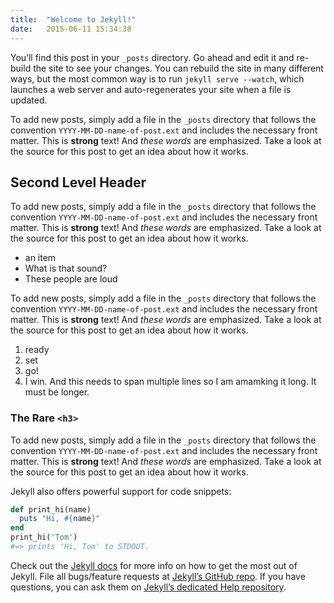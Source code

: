 ```yaml
---
title:  "Welcome to Jekyll!"
date:   2015-06-11 15:34:38
---
```

You’ll find this post in your `_posts` directory. Go ahead and edit it and re-build the site to see your changes. You can rebuild the site in many different ways, but the most common way is to run `jekyll serve --watch`, which launches a web server and auto-regenerates your site when a file is updated.

To add new posts, simply add a file in the `_posts` directory that follows the convention `YYYY-MM-DD-name-of-post.ext` and includes the necessary front matter. This is **strong** text! And _these words_ are emphasized. Take a look at the source for this post to get an idea about how it works.

## Second Level Header

To add new posts, simply add a file in the `_posts` directory that follows the convention `YYYY-MM-DD-name-of-post.ext` and includes the necessary front matter. This is **strong** text! And _these words_ are emphasized. Take a look at the source for this post to get an idea about how it works.

- an item
- What is that sound?
- These people are loud

To add new posts, simply add a file in the `_posts` directory that follows the convention `YYYY-MM-DD-name-of-post.ext` and includes the necessary front matter. This is **strong** text! And _these words_ are emphasized. Take a look at the source for this post to get an idea about how it works.

1. ready
2. set
3. go!
4. I win. And this needs to span multiple lines so I am amamking it long. It must be longer. 

### The Rare `<h3>`
To add new posts, simply add a file in the `_posts` directory that follows the convention `YYYY-MM-DD-name-of-post.ext` and includes the necessary front matter. This is **strong** text! And _these words_ are emphasized. Take a look at the source for this post to get an idea about how it works.

Jekyll also offers powerful support for code snippets:

```ruby
def print_hi(name)
  puts "Hi, #{name}"
end
print_hi('Tom')
#=> prints 'Hi, Tom' to STDOUT.
```

Check out the [Jekyll docs][jekyll] for more info on how to get the most out of Jekyll. File all bugs/feature requests at [Jekyll’s GitHub repo][jekyll-gh]. If you have questions, you can ask them on [Jekyll’s dedicated Help repository][jekyll-help].

[jekyll]:      http://jekyllrb.com
[jekyll-gh]:   https://github.com/jekyll/jekyll
[jekyll-help]: https://github.com/jekyll/jekyll-help
